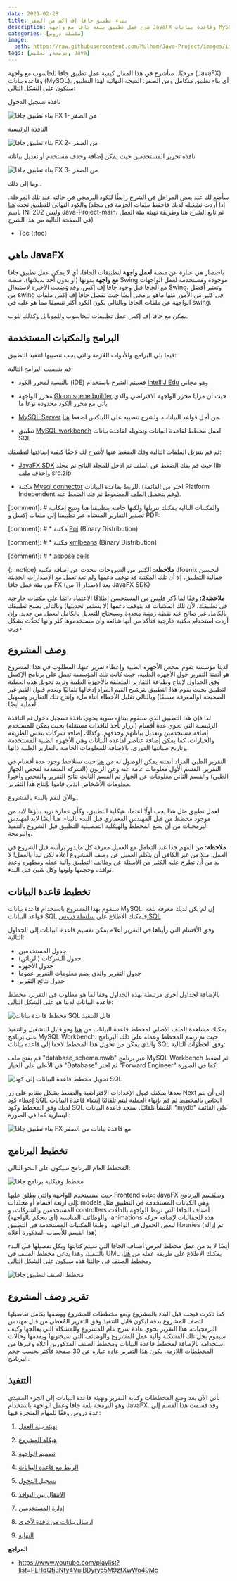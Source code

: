 ```yaml
---
date: 2021-02-28
title: بناء تطبيق جافا إف إكس من الصفر
description: شرح عمل تطبيق بلغة جافا مع واجهة JavaFX وقاعدة بيانات MySQL من الصفر
categories: [سلسلة دروس]
image:
  path: https://raw.githubusercontent.com/Mulham/Java-Project/images/images/UI3.png
tags: [برمجة, تعليم, Java]
---
```



مرحبًا.. سأشرح في هذا المقال كيفية عمل تطبيق جافا للحاسوب مع واجهة (JavaFX) وقاعدة بيانات (MySQL)، أي بناء تطبيق متكامل ومن الصفر. النتيجة النهائية لهذا التطبيق ستكون على الشكل التالي:

نافذة تسجيل الدخول

![بناء تطبيق جافا FX من الصفر -1](https://raw.githubusercontent.com/Mulham/Java-Project/images/images/UI1.png)

النافذة الرئيسية

![بناء تطبيق جافا FX من الصفر -2](https://raw.githubusercontent.com/Mulham/Java-Project/images/images/UI2.png)

نافذة تحرير المستخدمين حيث يمكن إضافة وحذف مستخدم أو تعديل بياناته

![بناء تطبيق جافا FX من الصفر -3](https://raw.githubusercontent.com/Mulham/Java-Project/images/images/UI3.png)

وما إلى ذلك..

سأضع لك عند بعض المراحل في الشرح رابطًا للكود البرمجي في حالته عند تلك المرحلة.
والكود النهائي للتطبيق تجده [هنا](https://github.com/Mulham/Java-Project) (إذا أردت تشغيله لديك فاحفظ ملفات الحزمة في مجلد باسم INF202 وليس Java-Project-main، ثم تابع الشرح هنا وطريقة تهيئة بيئة العمل في الصفحة التالية من هذا الشرح)

* Toc
{:toc}

## ماهي JavaFX

باختصار هي عبارة عن منصة **لعمل واجهة** لتطبيقات الجافا، أي لا يمكن عمل تطبيق جافا **مع واجهة** بدونها (أو بدون أحد بديلاتها)،  منصة Swing موجودة ومستخدمة لعمل الواجهات مع الجافا قبل وجود جافا إف إكس، وقد وُضِعت الأخيرة لاستبدال Swing، وتعتبر أفضل من swing في كثير من الأمور منها ماهو برمجي أيضًا حيث تفصل جافا إف إكس ملفات الواجهة عن ملفات الجافا وبالتالي يكون الكود أكثر تنسيقا مما هو عليه في swing.

يمكن مع جافا إف إكس عمل تطبيقات للحاسوب وللموبايل وكذلك للوب.


## البرامج والمكتبات المستخدمة

فيما يلي البرامج والأدوات اللازمة والتي يجب تنصيبها لتنفيذ التطبيق:

قم بتنصيب البرامج التالية: 

* بالنسبة لمحرر الكود (IDE) فسيتم الشرح باستخدام [IntelliJ Edu](https://www.jetbrains.com/idea/download) وهو مجاني


* محرر الواجهة [Gluon scene builder](https://gluonhq.com/products/scene-builder/#download) حيث أن مزايا محرر الواجهة الافتراضي والذي يأتي مع محرر الكود محدودة نوعا ما

* [MySQL Server](https://dev.mysql.com/downloads/mysql/) من أجل قواعد البيانات. ولشرح تنصيبه على اللينكس اضغط [هنا](https://mulham.github.io/mysql-ubuntu/).

* تطبيق [MySQL workbench](https://www.mysql.com/products/workbench/) لعمل مخطط لقاعدة البيانات وتحويله لقاعدة بيانات SQL


ثم قم بتنزيل الملفات التالية وفك الضغط عنها لأشرح لك لاحقًا كيفية إضافتها لتطبيقك:

* [JavaFX SDK](https://gluonhq.com/products/javafx/) حيث قم بفك الضغط عن الملف ثم ادخل للمجلد الناتج ثم مجلد lib واحذف ملف src.zip
 
* مكتبة [Mysql connector](https://dev.mysql.com/downloads/connector/j/) للربط بقاعدة البيانات. (اختر من القائمة Platform Independent وقم بتحميل الملف المضغوط ثم فك الضغط عنه).


[comment]: # والمكتبات التالية يمكنك تنزيلها ولكنها خاصة بتطبيقنا هنا وتتيح إمكانية تصدير التقارير المنشأة عبر تطبيقنا إلى ملفات إكسل و PDF:

[comment]: # * مكتبة [Poi](https://poi.apache.org/download.html) (Binary Distribution) 

[comment]: # * مكتبة [xmlbeans](https://xmlbeans.apache.org/download/index.html) (Binary Distribution)

[comment]: # * [aspose cells](https://repository.aspose.com/webapp/#/artifacts/browse/tree/General/repo/com/aspose/aspose-cells/21.2/aspose-cells-21.2.jar)

{: .notice}
**ملاحظة:** الكثير من الشروحات تتحدث عن إضافة مكتبة Jfoenix لتحسين جمالية التطبيق، إلا أن تلك المكتبة قد توقف دعمها ولم تعد تعمل مع الإصدارات الحديثة من بيئة عمل جافا FX (بعد الإصدار 11 من JavaFX SDK)


**ملاحظة2:** وفقًا لما ذُكر فليس من المستحسن إطلاقًا الاعتماد دائمًا على مكتبات خارجية في تطبيقك، ﻷن تلك المكتبات قد يتوقف دعمها (لا يستمر تحديثها) وبالتالي يصبح تطبيقك بالكامل غير صالح عند نقظة زمنية محددة وسيحتاج للتعديل بالكامل ليعمل من جديد. وإن أردت استخدام مكتبة خارجية فتأكد من أنها شائعة وأن مستخدموها كثر وأنها تُحدَّث بشكل دوري.


## وصف المشروع

لدينا مؤسسة تقوم بفحص الأجهزة الطبية وإعطاء تقرير عنها، المطلوب في هذا المشروع هو أتمتة التقرير حول الأجهزة الطبية، حيث كانت تلك المؤسسة تعمل على برنامج الإكسل وفق الجداول لإنتاج وطباعة التقارير المتعلقة بالأجهزة الطبية وتريد تحويل هذه العملية لتطبيق بحيث يقوم هذا التطبيق بترشيح القيم المراد إدخالها تلقائيًا وبعدم قبول القيم غير الصحيحة (والمعرفة مسبقًا) وبالتالي تقليل الأخطاء أثناء ملء وإنتاج تلك التقارير وتسهيل العملية أيضًا.

لذا فإن هذا التطبيق الذي سنقوم ببناؤه سوية يحوي نافذة تسجيل دخول ثم النافذة الرئيسية التي تحوي عدة أقسام (أزرار تأخذ لنافذات مستقلة) بحيث يمكن للمستخدم إضافة مستخدمين وتعديل بياناتهم وحذفهم، وكذلك إضافة شركات بنفس الطريقة والخيارات، كما يمكن إضافة عناصر لقاعدة البيانات وهي الأجهزة الطبية المستخدمة وتاريخ صيانتها الدوري، بالإضافة للمعلومات الخاصة بالتقارير الطبية ذاتها.

التقرير الطبي المراد أتمتته يمكن الوصول له من [هنا](https://github.com/Mulham/Java-Project/blob/main/report.pdf) حيث ستلاحظ وجود عدة أقسام في التقرير، القسم الأول معلومات عامة عنه وعن الزبون (الشركة المتقدمة لفحص الجهاز الطبي) والقسم الثاني معلومات عن الجهاز ثم القسم الثالث نتائج التقرير والفحص وأخيرا معلومات الأشخاص الذين قاموا بإنتاج هذا التقرير.

والآن لنقم بالبدء بالمشروع..

لعمل تطبيق مثل هذا يجب أولًا اعتماد هيكلية التطبيق، وكأي عمارة نريد بناؤها لابد من موجود مخطط من قبل المهندس المعماري قبل البدء بالبناء، هنا أيضًا لابد لمهندس البرمجيات من أن يضع المخطط والهيكلية التفصيلية للتطبيق قبل الشروع بالتنفيذ والبرمجة.


**ملاحظة:** من المهم جدا عند التعامل مع العميل معرفة كل مايدور برأسه قبل الشروع في العمل. مثلا من غير الكافي أن يتكلم العميل عن وصف المشروع أعلاه لكي تبدأ بالعمل! لا بد من أن تطرح عليه الكثير من الأسئلة عن وظائف التطبيق وآلية عمله ومظهره وعدد نوافذه وحجمها ولونها وكل شيئ قبل البدء.


## تخطيط قاعدة البيانات

سنقوم بهذا المشروع باستخدام قاعدة بيانات MySQL، إن لم يكن لديك معرفة بلغة قواعد البيانات SQL فيمكنك الاطلاع على [سلسلة دروس SQL](https://mulham.github.io/sql/intro)

وفق الأقسام التي رأيناها في التقرير أعلاه يمكن تقسيم قاعدة البيانات إلى الجداول التالية:

* جدول المستخدمين
* جدول الشركات (الزبائن)
* جدول الأجهزة
* جدول التقرير والذي يضم معلومات التقرير عموما
* جدول نتائج التقرير

بالإضافة لجداول أخرى مرتبطة بهذه الجداول وفقا لما هو مطلوب في التقرير، مخطط قاعدة البيانات لدينا هو على الشكل التالي:

![مخطط قاعدة بيانات SQL قابل للتنفيذ](https://raw.githubusercontent.com/Mulham/Java-Project/images/images/databas_schema.png)



يمكنك مشاهدة الملف الأصلي لمخطط قاعدة البيانات من [هنا](https://github.com/Mulham/Java-Project/blob/main/database_schema.mwb) وهو قابل للتشغيل والتنفيذ على برنامج MySQL Workbench، حيث تم رسم المخطط وعمله على ذلك البرنامج والذي يمكّن من تحويل هذا المخطط لاحقا إلى قاعدة بيانات SQL وفق الخطوات التالية:

قم بفتح ملف "database_schema.mwb" عبر برنامج MySQL Workbench ثم اضغط في الأعلى على الخيار "Database" ثم اختر "Forward Engineer" كما في الصورة:

![تحويل مخطط قاعدة البيانات إلى كود SQL](https://raw.githubusercontent.com/Mulham/Java-Project/images/images/mysql-workbench-forward-engineering.png)


بعدها يمكنك قبول الإعدادات الافتراضية والضغط بشكل متتابع على زر Next إلى أن يتم إعطاء كود SQL الخاص بالمخطط ثم قم بإنهاء العملية ليتم تلقائيًا إنشاء قاعدة البيانات لديك وفق المخطط وكود SQL المُنشأ تلقائيًا. ستجد قاعدة البيانات "mydb" على القائمة اليسارية كما في الصورة:

![بناء تطبيق جافا FX مع قاعدة بيانات من الصفر](https://raw.githubusercontent.com/Mulham/Java-Project/images/images/mysql-workbench-databases.png)


## تخطيط البرنامج

المخطط العام للبرنامج سيكون على النحو التالي:

![مخطط وهيكلية برنامج جافا](https://raw.githubusercontent.com/Mulham/Java-Project/images/images/software_architecture.png)

حيث سنستخدم للواجهة والتي يطلق عليها Frontend عادة: JavaFX وسيُقسم البرنامج إلى أربعة أقسام أو مجلدات: models وهي الكيانات المستخدمة في التطبيق مثل المستخدمين والشركات، و controllers أصناف الجافا التي تربط الواجهة بالدالات والوظائف المناسبة (أي تتحكم بالواجهة)، animations هذه للجماليات لإضافة حركة لبعض الحقول في الواجهة، وطبعا المكتبات المستخدمة في التطبيق libraries (تم إزالة هذا القسم للأسباب المذكورة أعلاه)

أيضًا لا بد من عمل مخطط لعرض أصناف الجافا التي سيتم كتابتها وبكل تفصيلها قبل البدء بالتنفيذ، وهذا يدعى مخطط الصنف في UML يمكنك الاطلاع على طريقة عمله من [هنا](https://mulham.github.io/uml-class-diagram/)، ومخطط الصنف في حالتنا هذه سيكون على الشكل التالي

![مخطط الصنف لتطبيق جافا](https://raw.githubusercontent.com/Mulham/Java-Project/images/images/uml-class-diagram.png)


## تقرير وصف المشروع

كما ذكرت فيجب قبل البدء بالمشروع وضع مخططات للمشروع ووصفها بكامل تفاصيلها لتصف المشروع بدقة ليكون قابل للتنفيذ وفق التقرير المُعطى من قبل مهندس البرمجيات، هذا التقرير يحوي عادة شرح عام للمشروع وللمشكلة التي يعالجها وكيف سيقوم بحل تلك المشكلة وآلية عمل المشروع والوظائف التي سيحتويها ويقدمها وحالات استخدامه بالإضافة لمخطط قاعدة البيانات ومخطط الصنف المذكورين أعلاه وغيرها من المخططات اللازمة، يكون هذا التقرير عادة عبارة عن 30 صفحة فأكثر بحسب حجم البرنامج.

## التنفيذ

نأتي الآن بعد وضع المخططات وكتابة التقرير وتهيئة قاعدة البيانات إلى الجزء التنفيذي وهو البرمجة بلغة جافا وعمل الواجهة باستخدام JavaFX. وقد قسمت هذا القسم إلى عدة دروس وفقًا للمهام المنجزة فيها: 


1. [تهيئة بيئة العمل](/javafx-initialization)

2. [هيكلة المشروع](/java-project-structure)

3. [تصميم الواجهة](/javafx-interface-design)

4. [الربط مع قاعدة البيانات](/java-database-handler)

5. [تسجيل الدخول](/java-sign-in)

6. [الانتقال بين النوافذ](/javafx-scene-changer)

7. [إدارة المستخدمين](/javafx-manage-users)

8. [إرسال بيانات من نافذة ﻷخرى](/javafx-transfer-data-between-scenes)

9. [النهاية](/javafx-working-process)



**المراجع**

* <https://www.youtube.com/playlist?list=PLHdQfj3Nty4VulBDyryc5M9zfXwWo49Mc>

